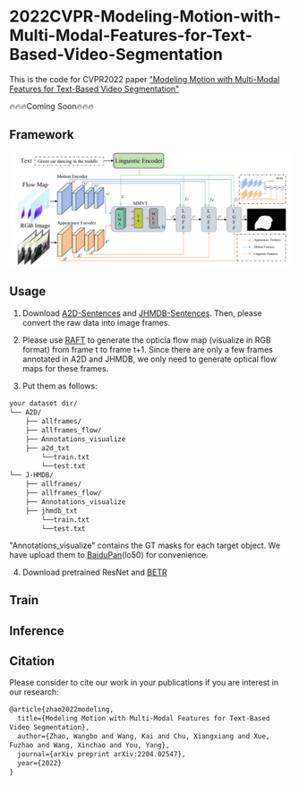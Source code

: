 # 2022CVPR-Modeling-Motion-with-Multi-Modal-Features-for-Text-Based-Video-Segmentation
This is the code for CVPR2022 paper ["Modeling Motion with Multi-Modal Features for Text-Based Video Segmentation"](https://arxiv.org/pdf/2204.02547v1.pdf)


🔥🔥🔥Coming Soon🔥🔥🔥

## Framework
![image](framework.png)

## Usage
1. Download [A2D-Sentences](https://kgavrilyuk.github.io/publication/actor_action/) and [JHMDB-Sentences](https://kgavrilyuk.github.io/publication/actor_action/). Then, please convert the raw data into image frames.

2. Please use [RAFT](https://github.com/princeton-vl/RAFT) to generate the opticla flow map (visualize in RGB format) from frame t to frame t+1. Since there are only a few frames annotated in A2D and JHMDB, we only need to generate optical flow maps for these frames. 

3. Put them as follows:
```
your dataset dir/
└── A2D/ 
    ├── allframes/  
    ├── allframes_flow/
    ├── Annotations_visualize
    ├── a2d_txt
        └──train.txt
        └──test.txt
└── J-HMDB/ 
    ├── allframes/  
    ├── allframes_flow/
    ├── Annotations_visualize
    ├── jhmdb_txt
        └──train.txt
        └──test.txt
```
"Annotations_visualize" contains the GT masks for each target object. We have upload them to [BaiduPan](https://pan.baidu.com/s/1pvQP75bHjYfRYZFoCVqpkQ?pwd=lo50)(lo50) for convenience.

4. Download pretrained ResNet and [BETR](https://huggingface.co/bert-base-uncased)

## Train


## Inference

 
## Citation
Please consider to cite our work in your publications if you are interest in our research:
```
@article{zhao2022modeling,
  title={Modeling Motion with Multi-Modal Features for Text-Based Video Segmentation},
  author={Zhao, Wangbo and Wang, Kai and Chu, Xiangxiang and Xue, Fuzhao and Wang, Xinchao and You, Yang},
  journal={arXiv preprint arXiv:2204.02547},
  year={2022}
}
```
